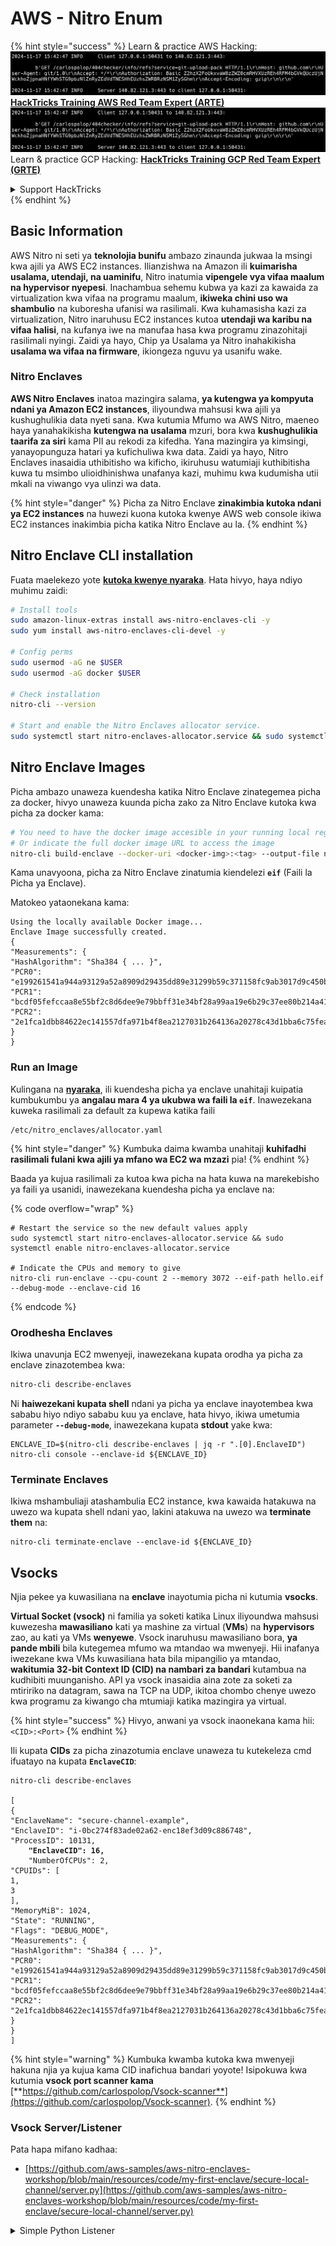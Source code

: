# AWS - Nitro Enum

{% hint style="success" %}
Learn & practice AWS Hacking:<img src="../../../../.gitbook/assets/image (1).png" alt="" data-size="line">[**HackTricks Training AWS Red Team Expert (ARTE)**](https://training.hacktricks.xyz/courses/arte)<img src="../../../../.gitbook/assets/image (1).png" alt="" data-size="line">\
Learn & practice GCP Hacking: <img src="../../../../.gitbook/assets/image (2).png" alt="" data-size="line">[**HackTricks Training GCP Red Team Expert (GRTE)**<img src="../../../../.gitbook/assets/image (2).png" alt="" data-size="line">](https://training.hacktricks.xyz/courses/grte)

<details>

<summary>Support HackTricks</summary>

* Check the [**subscription plans**](https://github.com/sponsors/carlospolop)!
* **Join the** 💬 [**Discord group**](https://discord.gg/hRep4RUj7f) or the [**telegram group**](https://t.me/peass) or **follow** us on **Twitter** 🐦 [**@hacktricks\_live**](https://twitter.com/hacktricks\_live)**.**
* **Share hacking tricks by submitting PRs to the** [**HackTricks**](https://github.com/carlospolop/hacktricks) and [**HackTricks Cloud**](https://github.com/carlospolop/hacktricks-cloud) github repos.

</details>
{% endhint %}

## Basic Information

AWS Nitro ni seti ya **teknolojia bunifu** ambazo zinaunda jukwaa la msingi kwa ajili ya AWS EC2 instances. Ilianzishwa na Amazon ili **kuimarisha usalama, utendaji, na uaminifu**, Nitro inatumia **vipengele vya vifaa maalum na hypervisor nyepesi**. Inachambua sehemu kubwa ya kazi za kawaida za virtualization kwa vifaa na programu maalum, **ikiweka chini uso wa shambulio** na kuboresha ufanisi wa rasilimali. Kwa kuhamasisha kazi za virtualization, Nitro inaruhusu EC2 instances kutoa **utendaji wa karibu na vifaa halisi**, na kufanya iwe na manufaa hasa kwa programu zinazohitaji rasilimali nyingi. Zaidi ya hayo, Chip ya Usalama ya Nitro inahakikisha **usalama wa vifaa na firmware**, ikiongeza nguvu ya usanifu wake.

### Nitro Enclaves

**AWS Nitro Enclaves** inatoa mazingira salama, **ya kutengwa ya kompyuta ndani ya Amazon EC2 instances**, iliyoundwa mahsusi kwa ajili ya kushughulikia data nyeti sana. Kwa kutumia Mfumo wa AWS Nitro, maeneo haya yanahakikisha **kutengwa na usalama** mzuri, bora kwa **kushughulikia taarifa za siri** kama PII au rekodi za kifedha. Yana mazingira ya kimsingi, yanayopunguza hatari ya kufichuliwa kwa data. Zaidi ya hayo, Nitro Enclaves inasaidia uthibitisho wa kificho, ikiruhusu watumiaji kuthibitisha kuwa tu msimbo ulioidhinishwa unafanya kazi, muhimu kwa kudumisha utii mkali na viwango vya ulinzi wa data.

{% hint style="danger" %}
Picha za Nitro Enclave **zinakimbia kutoka ndani ya EC2 instances** na huwezi kuona kutoka kwenye AWS web console ikiwa EC2 instances inakimbia picha katika Nitro Enclave au la.
{% endhint %}

## Nitro Enclave CLI installation

Fuata maelekezo yote [**kutoka kwenye nyaraka**](https://catalog.us-east-1.prod.workshops.aws/event/dashboard/en-US/workshop/1-my-first-enclave/1-1-nitro-enclaves-cli#run-connect-and-terminate-the-enclave). Hata hivyo, haya ndiyo muhimu zaidi:
```bash
# Install tools
sudo amazon-linux-extras install aws-nitro-enclaves-cli -y
sudo yum install aws-nitro-enclaves-cli-devel -y

# Config perms
sudo usermod -aG ne $USER
sudo usermod -aG docker $USER

# Check installation
nitro-cli --version

# Start and enable the Nitro Enclaves allocator service.
sudo systemctl start nitro-enclaves-allocator.service && sudo systemctl enable nitro-enclaves-allocator.service
```
## Nitro Enclave Images

Picha ambazo unaweza kuendesha katika Nitro Enclave zinategemea picha za docker, hivyo unaweza kuunda picha zako za Nitro Enclave kutoka kwa picha za docker kama:
```bash
# You need to have the docker image accesible in your running local registry
# Or indicate the full docker image URL to access the image
nitro-cli build-enclave --docker-uri <docker-img>:<tag> --output-file nitro-img.eif
```
Kama unavyoona, picha za Nitro Enclave zinatumia kiendelezi **`eif`** (Faili la Picha ya Enclave).

Matokeo yataonekana kama:
```
Using the locally available Docker image...
Enclave Image successfully created.
{
"Measurements": {
"HashAlgorithm": "Sha384 { ... }",
"PCR0": "e199261541a944a93129a52a8909d29435dd89e31299b59c371158fc9ab3017d9c450b0a580a487e330b4ac691943284",
"PCR1": "bcdf05fefccaa8e55bf2c8d6dee9e79bbff31e34bf28a99aa19e6b29c37ee80b214a414b7607236edf26fcb78654e63f",
"PCR2": "2e1fca1dbb84622ec141557dfa971b4f8ea2127031b264136a20278c43d1bba6c75fea286cd4de9f00450b6a8db0e6d3"
}
}
```
### Run an Image

Kulingana na [**nyaraka**](https://catalog.us-east-1.prod.workshops.aws/event/dashboard/en-US/workshop/1-my-first-enclave/1-1-nitro-enclaves-cli#run-connect-and-terminate-the-enclave), ili kuendesha picha ya enclave unahitaji kuipatia kumbukumbu ya **angalau mara 4 ya ukubwa wa faili la `eif`**. Inawezekana kuweka rasilimali za default za kupewa katika faili
```shell
/etc/nitro_enclaves/allocator.yaml
```
{% hint style="danger" %}
Kumbuka daima kwamba unahitaji **kuhifadhi rasilimali fulani kwa ajili ya mfano wa EC2 wa mzazi** pia!
{% endhint %}

Baada ya kujua rasilimali za kutoa kwa picha na hata kuwa na marekebisho ya faili ya usanidi, inawezekana kuendesha picha ya enclave na:

{% code overflow="wrap" %}
```shell
# Restart the service so the new default values apply
sudo systemctl start nitro-enclaves-allocator.service && sudo systemctl enable nitro-enclaves-allocator.service

# Indicate the CPUs and memory to give
nitro-cli run-enclave --cpu-count 2 --memory 3072 --eif-path hello.eif --debug-mode --enclave-cid 16
```
{% endcode %}

### Orodhesha Enclaves

Ikiwa unavunja EC2 mwenyeji, inawezekana kupata orodha ya picha za enclave zinazotembea kwa:
```bash
nitro-cli describe-enclaves
```
Ni **haiwezekani kupata shell** ndani ya picha ya enclave inayotembea kwa sababu hiyo ndiyo sababu kuu ya enclave, hata hivyo, ikiwa umetumia parameter **`--debug-mode`**, inawezekana kupata **stdout** yake kwa:
```shell
ENCLAVE_ID=$(nitro-cli describe-enclaves | jq -r ".[0].EnclaveID")
nitro-cli console --enclave-id ${ENCLAVE_ID}
```
### Terminate Enclaves

Ikiwa mshambuliaji atashambulia EC2 instance, kwa kawaida hatakuwa na uwezo wa kupata shell ndani yao, lakini atakuwa na uwezo wa **terminate them** na:
```shell
nitro-cli terminate-enclave --enclave-id ${ENCLAVE_ID}
```
## Vsocks

Njia pekee ya kuwasiliana na **enclave** inayotumia picha ni kutumia **vsocks**.

**Virtual Socket (vsock)** ni familia ya soketi katika Linux iliyoundwa mahsusi kuwezesha **mawasiliano** kati ya mashine za virtual (**VMs**) na **hypervisors** zao, au kati ya VMs **wenyewe**. Vsock inaruhusu mawasiliano bora, **ya pande mbili** bila kutegemea mfumo wa mtandao wa mwenyeji. Hii inafanya iwezekane kwa VMs kuwasiliana hata bila mipangilio ya mtandao, **wakitumia 32-bit Context ID (CID) na nambari za bandari** kutambua na kudhibiti muunganisho. API ya vsock inasaidia aina zote za soketi za mtiririko na datagram, sawa na TCP na UDP, ikitoa chombo chenye uwezo kwa programu za kiwango cha mtumiaji katika mazingira ya virtual.

{% hint style="success" %}
Hivyo, anwani ya vsock inaonekana kama hii: `<CID>:<Port>`
{% endhint %}

Ili kupata **CIDs** za picha zinazotumia enclave unaweza tu kutekeleza cmd ifuatayo na kupata **`EnclaveCID`**:

<pre class="language-bash"><code class="lang-bash">nitro-cli describe-enclaves

[
{
"EnclaveName": "secure-channel-example",
"EnclaveID": "i-0bc274f83ade02a62-enc18ef3d09c886748",
"ProcessID": 10131,
<strong>    "EnclaveCID": 16,
</strong>    "NumberOfCPUs": 2,
"CPUIDs": [
1,
3
],
"MemoryMiB": 1024,
"State": "RUNNING",
"Flags": "DEBUG_MODE",
"Measurements": {
"HashAlgorithm": "Sha384 { ... }",
"PCR0": "e199261541a944a93129a52a8909d29435dd89e31299b59c371158fc9ab3017d9c450b0a580a487e330b4ac691943284",
"PCR1": "bcdf05fefccaa8e55bf2c8d6dee9e79bbff31e34bf28a99aa19e6b29c37ee80b214a414b7607236edf26fcb78654e63f",
"PCR2": "2e1fca1dbb84622ec141557dfa971b4f8ea2127031b264136a20278c43d1bba6c75fea286cd4de9f00450b6a8db0e6d3"
}
}
]
</code></pre>

{% hint style="warning" %}
Kumbuka kwamba kutoka kwa mwenyeji hakuna njia ya kujua kama CID inafichua bandari yoyote! Isipokuwa kwa kutumia **vsock port scanner kama** [**https://github.com/carlospolop/Vsock-scanner**](https://github.com/carlospolop/Vsock-scanner).
{% endhint %}

### Vsock Server/Listener

Pata hapa mifano kadhaa:

* [https://github.com/aws-samples/aws-nitro-enclaves-workshop/blob/main/resources/code/my-first-enclave/secure-local-channel/server.py](https://github.com/aws-samples/aws-nitro-enclaves-workshop/blob/main/resources/code/my-first-enclave/secure-local-channel/server.py)

<details>

<summary>Simple Python Listener</summary>
```python
#!/usr/bin/env python3

# From
https://medium.com/@F.DL/understanding-vsock-684016cf0eb0

import socket

CID = socket.VMADDR_CID_HOST
PORT = 9999

s = socket.socket(socket.AF_VSOCK, socket.SOCK_STREAM)
s.bind((CID, PORT))
s.listen()
(conn, (remote_cid, remote_port)) = s.accept()

print(f"Connection opened by cid={remote_cid} port={remote_port}")

while True:
buf = conn.recv(64)
if not buf:
break

print(f"Received bytes: {buf}")
```
</details>
```bash
# Using socat
socat VSOCK-LISTEN:<port>,fork EXEC:"echo Hello from server!"
```
### Vsock Client

Mifano:

* [https://github.com/aws-samples/aws-nitro-enclaves-workshop/blob/main/resources/code/my-first-enclave/secure-local-channel/client.py](https://github.com/aws-samples/aws-nitro-enclaves-workshop/blob/main/resources/code/my-first-enclave/secure-local-channel/client.py)

<details>

<summary>Client Rahisi wa Python</summary>
```python
#!/usr/bin/env python3

#From https://medium.com/@F.DL/understanding-vsock-684016cf0eb0

import socket

CID = socket.VMADDR_CID_HOST
PORT = 9999

s = socket.socket(socket.AF_VSOCK, socket.SOCK_STREAM)
s.connect((CID, PORT))
s.sendall(b"Hello, world!")
s.close()
```
</details>
```bash
# Using socat
echo "Hello, vsock!" | socat - VSOCK-CONNECT:3:5000
```
### Vsock Proxy

Chombo vsock-proxy kinaruhusu kuproksi vsock proxy na anwani nyingine, kwa mfano:
```bash
vsock-proxy 8001 ip-ranges.amazonaws.com 443 --config your-vsock-proxy.yaml
```
Hii itapeleka **bandari ya ndani 8001 katika vsock** kwa `ip-ranges.amazonaws.com:443` na faili **`your-vsock-proxy.yaml`** inaweza kuwa na maudhui haya yanayoruhusu kufikia `ip-ranges.amazonaws.com:443`:
```yaml
allowlist:
- {address: ip-ranges.amazonaws.com, port: 443}
```
Ni inawezekana kuona anwani za vsock (**`<CID>:<Port>`**) zinazotumiwa na mwenyeji wa EC2 kwa (zingatia `3:8001`, 3 ni CID na 8001 ni bandari):

{% code overflow="wrap" %}
```bash
sudo ss -l -p -n | grep v_str
v_str LISTEN 0      0                                                                              3:8001                   *:*     users:(("vsock-proxy",pid=9458,fd=3))
```
{% endcode %}

## Nitro Enclave Atestation & KMS

Nitro Enclaves SDK inaruhusu enclave kuomba **nyaraka ya uthibitisho iliyosainiwa kwa cryptographically** kutoka kwa Nitro **Hypervisor**, ambayo inajumuisha **vipimo vya kipekee** vinavyohusiana na enclave hiyo. Vipimo hivi, ambavyo vinajumuisha **hashes na usajili wa usanidi wa jukwaa (PCRs)**, vinatumika wakati wa mchakato wa uthibitisho ili **kuonyesha utambulisho wa enclave** na **kujenga uaminifu na huduma za nje**. Nyaraka ya uthibitisho kwa kawaida ina thamani kama PCR0, PCR1, na PCR2, ambazo umekutana nazo hapo awali unapojenga na kuhifadhi EIF ya enclave.

Kutoka kwenye [**docs**](https://catalog.us-east-1.prod.workshops.aws/event/dashboard/en-US/workshop/1-my-first-enclave/1-3-cryptographic-attestation#a-unique-feature-on-nitro-enclaves), hizi ndizo thamani za PCR:

<table><thead><tr><th width="97">PCR</th><th width="221">Hash ya ...</th><th>Maelezo</th></tr></thead><tbody><tr><td>PCR0</td><td>Faili ya picha ya enclave</td><td>Vipimo vya mfululizo vya maudhui ya faili ya picha, bila data ya sehemu.</td></tr><tr><td>PCR1</td><td>Kernel ya Linux na bootstrap</td><td>Vipimo vya mfululizo vya kernel na data ya boot ramfs.</td></tr><tr><td>PCR2</td><td>Programu</td><td>Vipimo vya mfululizo, kwa mpangilio wa programu za mtumiaji, bila boot ramfs.</td></tr><tr><td>PCR3</td><td>Jukumu la IAM lililotolewa kwa mfano wa mzazi</td><td>Vipimo vya mfululizo vya jukumu la IAM lililotolewa kwa mfano wa mzazi. Inahakikisha kwamba mchakato wa uthibitisho unafanikiwa tu wakati mfano wa mzazi una jukumu sahihi la IAM.</td></tr><tr><td>PCR4</td><td>ID ya mfano wa mzazi</td><td>Vipimo vya mfululizo vya ID ya mfano wa mzazi. Inahakikisha kwamba mchakato wa uthibitisho unafanikiwa tu wakati mfano wa mzazi una ID maalum ya mfano.</td></tr><tr><td>PCR8</td><td>Cheti cha kusaini faili ya picha ya enclave</td><td>Vipimo vya cheti cha kusaini kilichotajwa kwa faili ya picha ya enclave. Inahakikisha kwamba mchakato wa uthibitisho unafanikiwa tu wakati enclave ilizinduliwa kutoka kwa faili ya picha ya enclave iliyosainiwa na cheti maalum.</td></tr></tbody></table>

Unaweza kuunganisha **uthibitisho wa cryptographic** katika programu zako na kutumia uunganisho wa awali na huduma kama **AWS KMS**. AWS KMS inaweza **kuhakiki uthibitisho wa enclave** na inatoa funguo za hali zinazotegemea uthibitisho (`kms:RecipientAttestation:ImageSha384` na `kms:RecipientAttestation:PCR`) katika sera zake za funguo. Sera hizi zinahakikisha kwamba AWS KMS inaruhusu operesheni zinazotumia funguo za KMS **tu ikiwa nyaraka ya uthibitisho ya enclave ni halali** na inakidhi **masharti yaliyotajwa**.

{% hint style="success" %}
Kumbuka kwamba Enclaves katika hali ya debug (--debug) zinaunda nyaraka za uthibitisho zenye PCRs ambazo zimeundwa kwa sifuri (`000000000000000000000000000000000000000000000000`). Kwa hivyo, sera za KMS zinazokagua thamani hizi zitaanguka.
{% endhint %}

### PCR Bypass

Kutoka kwa mtazamo wa washambuliaji, angalia kwamba baadhi ya PCRs zitaruhusu kubadilisha baadhi ya sehemu au picha nzima ya enclave na bado zitakuwa halali (kwa mfano PCR4 inakagua tu ID ya mfano wa mzazi hivyo kuendesha picha yoyote ya enclave katika EC2 hiyo itaruhusu kutimiza mahitaji haya ya PCR).

Kwa hivyo, mshambuliaji ambaye anashambulia mfano wa EC2 anaweza kuwa na uwezo wa kuendesha picha nyingine za enclave ili kupita ulinzi huu.

Utafiti juu ya jinsi ya kubadilisha/kutengeneza picha mpya ili kupita kila ulinzi (hasa zile zisizo wazi) bado ni TODO.

## Marejeo

* [https://medium.com/@F.DL/understanding-vsock-684016cf0eb0](https://medium.com/@F.DL/understanding-vsock-684016cf0eb0)
* Sehemu zote za tutorial ya Nitro kutoka AWS: [https://catalog.us-east-1.prod.workshops.aws/event/dashboard/en-US/workshop/1-my-first-enclave/1-1-nitro-enclaves-cli](https://catalog.us-east-1.prod.workshops.aws/event/dashboard/en-US/workshop/1-my-first-enclave/1-1-nitro-enclaves-cli)

{% hint style="success" %}
Jifunze & fanya mazoezi ya AWS Hacking:<img src="../../../../.gitbook/assets/image (1).png" alt="" data-size="line">[**HackTricks Training AWS Red Team Expert (ARTE)**](https://training.hacktricks.xyz/courses/arte)<img src="../../../../.gitbook/assets/image (1).png" alt="" data-size="line">\
Jifunze & fanya mazoezi ya GCP Hacking: <img src="../../../../.gitbook/assets/image (2).png" alt="" data-size="line">[**HackTricks Training GCP Red Team Expert (GRTE)**<img src="../../../../.gitbook/assets/image (2).png" alt="" data-size="line">](https://training.hacktricks.xyz/courses/grte)

<details>

<summary>Support HackTricks</summary>

* Angalia [**mpango wa usajili**](https://github.com/sponsors/carlospolop)!
* **Jiunge na** 💬 [**kikundi cha Discord**](https://discord.gg/hRep4RUj7f) au [**kikundi cha telegram**](https://t.me/peass) au **fuata** sisi kwenye **Twitter** 🐦 [**@hacktricks\_live**](https://twitter.com/hacktricks\_live)**.**
* **Shiriki mbinu za hacking kwa kuwasilisha PRs kwa** [**HackTricks**](https://github.com/carlospolop/hacktricks) na [**HackTricks Cloud**](https://github.com/carlospolop/hacktricks-cloud) repos za github.

</details>
{% endhint %}
